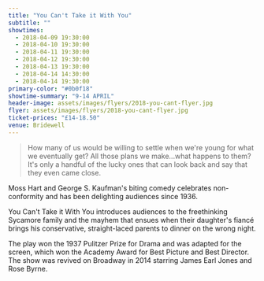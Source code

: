 ```yaml
---
title: "You Can't Take it With You"
subtitle: ""
showtimes:
  - 2018-04-09 19:30:00
  - 2018-04-10 19:30:00
  - 2018-04-11 19:30:00
  - 2018-04-12 19:30:00
  - 2018-04-13 19:30:00
  - 2018-04-14 14:30:00
  - 2018-04-14 19:30:00
primary-color: "#0b0f18"
showtime-summary: "9-14 APRIL"
header-image: assets/images/flyers/2018-you-cant-flyer.jpg
flyer: assets/images/flyers/2018-you-cant-flyer.jpg
ticket-prices: "£14-18.50"
venue: Bridewell
---
```


> How many of us would be willing to settle when we're young for what we eventually get? All those plans we make...what happens to them? It's only a handful of the lucky ones that can look back and say that they even came close.

Moss Hart and George S. Kaufman's biting comedy celebrates non-conformity and has been delighting audiences since 1936.

You Can't Take it With You introduces audiences to the freethinking Sycamore family and the mayhem that ensues when their daughter's fiancé brings his conservative, straight-laced parents to dinner on the wrong night.

The play won the 1937 Pulitzer Prize for Drama and was adapted for the screen, which won the Academy Award for Best Picture and Best Director. The show was revived on Broadway in 2014 starring James Earl Jones and Rose Byrne.
